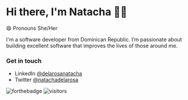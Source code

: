 # Hi there, I'm Natacha 👋🏾

😄 Pronouns She/Her

I'm a software developer from Dominican Republic. I’m passionate about building excellent software that improves the lives of those around me.

### Get in touch
* LinkedIn [@delarosanatacha](https://www.linkedin.com/in/delarosanatacha)
* Twitter [@natachadelarosa](https://twitter.com/natachadelarosa)

![forthebadge](https://forthebadge.com/images/badges/works-on-my-machine.svg)
![visitors](https://visitor-badge.glitch.me/badge?page_id=natachadelarosa.natachadelarosa)

